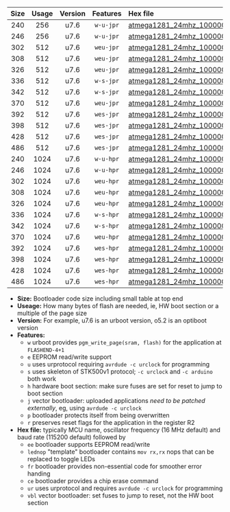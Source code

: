 |Size|Usage|Version|Features|Hex file|
|:-:|:-:|:-:|:-:|:--|
|240|256|u7.6|`w-u-jpr`|[atmega1281_24mhz_1000000bps_ur_vbl.hex](https://raw.githubusercontent.com/stefanrueger/urboot/main/atmega1281_24mhz_1000000bps_ur_vbl.hex)|
|246|256|u7.6|`w-u-jpr`|[atmega1281_24mhz_1000000bps_lednop_ur_vbl.hex](https://raw.githubusercontent.com/stefanrueger/urboot/main/atmega1281_24mhz_1000000bps_lednop_ur_vbl.hex)|
|302|512|u7.6|`weu-jpr`|[atmega1281_24mhz_1000000bps_ee_ur_vbl.hex](https://raw.githubusercontent.com/stefanrueger/urboot/main/atmega1281_24mhz_1000000bps_ee_ur_vbl.hex)|
|308|512|u7.6|`weu-jpr`|[atmega1281_24mhz_1000000bps_ee_lednop_ur_vbl.hex](https://raw.githubusercontent.com/stefanrueger/urboot/main/atmega1281_24mhz_1000000bps_ee_lednop_ur_vbl.hex)|
|326|512|u7.6|`weu-jpr`|[atmega1281_24mhz_1000000bps_ee_lednop_fr_ur_vbl.hex](https://raw.githubusercontent.com/stefanrueger/urboot/main/atmega1281_24mhz_1000000bps_ee_lednop_fr_ur_vbl.hex)|
|336|512|u7.6|`w-s-jpr`|[atmega1281_24mhz_1000000bps_vbl.hex](https://raw.githubusercontent.com/stefanrueger/urboot/main/atmega1281_24mhz_1000000bps_vbl.hex)|
|342|512|u7.6|`w-s-jpr`|[atmega1281_24mhz_1000000bps_lednop_vbl.hex](https://raw.githubusercontent.com/stefanrueger/urboot/main/atmega1281_24mhz_1000000bps_lednop_vbl.hex)|
|370|512|u7.6|`weu-jpr`|[atmega1281_24mhz_1000000bps_ee_lednop_fr_ce_ur_vbl.hex](https://raw.githubusercontent.com/stefanrueger/urboot/main/atmega1281_24mhz_1000000bps_ee_lednop_fr_ce_ur_vbl.hex)|
|392|512|u7.6|`wes-jpr`|[atmega1281_24mhz_1000000bps_ee_vbl.hex](https://raw.githubusercontent.com/stefanrueger/urboot/main/atmega1281_24mhz_1000000bps_ee_vbl.hex)|
|398|512|u7.6|`wes-jpr`|[atmega1281_24mhz_1000000bps_ee_lednop_vbl.hex](https://raw.githubusercontent.com/stefanrueger/urboot/main/atmega1281_24mhz_1000000bps_ee_lednop_vbl.hex)|
|428|512|u7.6|`wes-jpr`|[atmega1281_24mhz_1000000bps_ee_lednop_fr_vbl.hex](https://raw.githubusercontent.com/stefanrueger/urboot/main/atmega1281_24mhz_1000000bps_ee_lednop_fr_vbl.hex)|
|486|512|u7.6|`wes-jpr`|[atmega1281_24mhz_1000000bps_ee_lednop_fr_ce_vbl.hex](https://raw.githubusercontent.com/stefanrueger/urboot/main/atmega1281_24mhz_1000000bps_ee_lednop_fr_ce_vbl.hex)|
|240|1024|u7.6|`w-u-hpr`|[atmega1281_24mhz_1000000bps_ur.hex](https://raw.githubusercontent.com/stefanrueger/urboot/main/atmega1281_24mhz_1000000bps_ur.hex)|
|246|1024|u7.6|`w-u-hpr`|[atmega1281_24mhz_1000000bps_lednop_ur.hex](https://raw.githubusercontent.com/stefanrueger/urboot/main/atmega1281_24mhz_1000000bps_lednop_ur.hex)|
|302|1024|u7.6|`weu-hpr`|[atmega1281_24mhz_1000000bps_ee_ur.hex](https://raw.githubusercontent.com/stefanrueger/urboot/main/atmega1281_24mhz_1000000bps_ee_ur.hex)|
|308|1024|u7.6|`weu-hpr`|[atmega1281_24mhz_1000000bps_ee_lednop_ur.hex](https://raw.githubusercontent.com/stefanrueger/urboot/main/atmega1281_24mhz_1000000bps_ee_lednop_ur.hex)|
|326|1024|u7.6|`weu-hpr`|[atmega1281_24mhz_1000000bps_ee_lednop_fr_ur.hex](https://raw.githubusercontent.com/stefanrueger/urboot/main/atmega1281_24mhz_1000000bps_ee_lednop_fr_ur.hex)|
|336|1024|u7.6|`w-s-hpr`|[atmega1281_24mhz_1000000bps.hex](https://raw.githubusercontent.com/stefanrueger/urboot/main/atmega1281_24mhz_1000000bps.hex)|
|342|1024|u7.6|`w-s-hpr`|[atmega1281_24mhz_1000000bps_lednop.hex](https://raw.githubusercontent.com/stefanrueger/urboot/main/atmega1281_24mhz_1000000bps_lednop.hex)|
|370|1024|u7.6|`weu-hpr`|[atmega1281_24mhz_1000000bps_ee_lednop_fr_ce_ur.hex](https://raw.githubusercontent.com/stefanrueger/urboot/main/atmega1281_24mhz_1000000bps_ee_lednop_fr_ce_ur.hex)|
|392|1024|u7.6|`wes-hpr`|[atmega1281_24mhz_1000000bps_ee.hex](https://raw.githubusercontent.com/stefanrueger/urboot/main/atmega1281_24mhz_1000000bps_ee.hex)|
|398|1024|u7.6|`wes-hpr`|[atmega1281_24mhz_1000000bps_ee_lednop.hex](https://raw.githubusercontent.com/stefanrueger/urboot/main/atmega1281_24mhz_1000000bps_ee_lednop.hex)|
|428|1024|u7.6|`wes-hpr`|[atmega1281_24mhz_1000000bps_ee_lednop_fr.hex](https://raw.githubusercontent.com/stefanrueger/urboot/main/atmega1281_24mhz_1000000bps_ee_lednop_fr.hex)|
|486|1024|u7.6|`wes-hpr`|[atmega1281_24mhz_1000000bps_ee_lednop_fr_ce.hex](https://raw.githubusercontent.com/stefanrueger/urboot/main/atmega1281_24mhz_1000000bps_ee_lednop_fr_ce.hex)|

- **Size:** Bootloader code size including small table at top end
- **Useage:** How many bytes of flash are needed, ie, HW boot section or a multiple of the page size
- **Version:** For example, u7.6 is an urboot version, o5.2 is an optiboot version
- **Features:**
  + `w` urboot provides `pgm_write_page(sram, flash)` for the application at `FLASHEND-4+1`
  + `e` EEPROM read/write support
  + `u` uses urprotocol requiring `avrdude -c urclock` for programming
  + `s` uses skeleton of STK500v1 protocol; `-c urclock` and `-c arduino` both work
  + `h` hardware boot section: make sure fuses are set for reset to jump to boot section
  + `j` vector bootloader: uploaded applications *need to be patched externally*, eg, using `avrdude -c urclock`
  + `p` bootloader protects itself from being overwritten
  + `r` preserves reset flags for the application in the register R2
- **Hex file:** typically MCU name, oscillator frequency (16 MHz default) and baud rate (115200 default) followed by
  + `ee` bootloader supports EEPROM read/write
  + `lednop` "template" bootloader contains `mov rx,rx` nops that can be replaced to toggle LEDs
  + `fr` bootloader provides non-essential code for smoother error handing
  + `ce` bootloader provides a chip erase command
  + `ur` uses urprotocol and requires `avrdude -c urclock` for programming
  + `vbl` vector bootloader: set fuses to jump to reset, not the HW boot section

